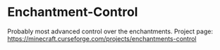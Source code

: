 # Enchantment-Control
Probably most advanced control over the enchantments.
Project page: https://minecraft.curseforge.com/projects/enchantments-control

